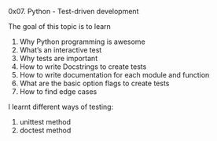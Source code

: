 0x07. Python - Test-driven development

The goal of this topic is to learn
1. Why Python programming is awesome
2. What’s an interactive test
3. Why tests are important
4. How to write Docstrings to create tests
5. How to write documentation for each module and function
6. What are the basic option flags to create tests
7. How to find edge cases


I learnt different ways of testing:
1. unittest method
2. doctest method
